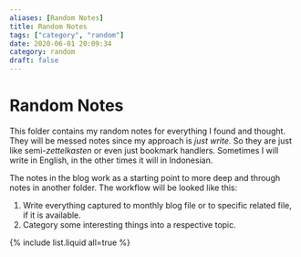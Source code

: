 ```yaml
---
aliases: [Random Notes]
title: Random Notes
tags: ["category", "random"]
date: 2020-06-01 20:09:34
category: random
draft: false
---
```


# Random Notes

This folder contains my random notes for everything I found and thought. They will be messed notes since my approach is *just write*. So they are just like semi-*zettelkasten* or even just bookmark handlers. Sometimes I will write in English, in the other times it will in Indonesian.

The notes in the blog work as a starting point to more deep and through notes in another folder. The workflow will be looked like this:

1. Write everything captured to monthly blog file or to specific related file, if it is available.
2. Category some interesting things into a respective topic.

{% include list.liquid all=true %}
